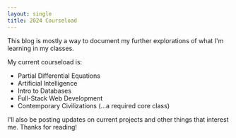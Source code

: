 ```yaml
---
layout: single
title: 2024 Courseload
---
```


This blog is mostly a way to document my further explorations of what I'm learning in my classes. 

My current courseload is:
- Partial Differential Equations
- Artificial Intelligence
- Intro to Databases
- Full-Stack Web Development
- Contemporary Civilizations (...a required core class)

I'll also be posting updates on current projects and other things that interest me. Thanks for reading!
